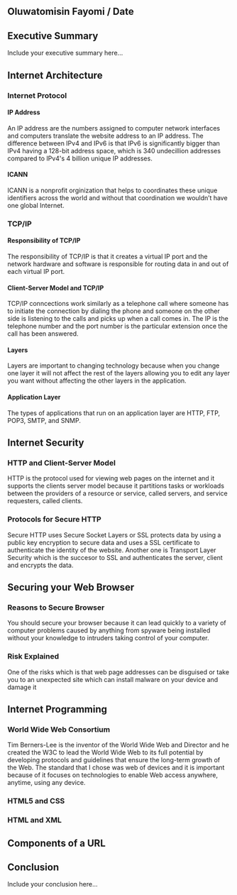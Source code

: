## Oluwatomisin Fayomi / Date

## Executive Summary 
Include your executive summary here...

## Internet Architecture
### Internet Protocol
#### IP Address
An IP address are the numbers assigned to computer network interfaces and computers translate the website address to an IP address. The difference between IPv4 and IPv6 is that IPv6 is significantly bigger than IPv4 having a 128-bit address space, which is 340 undecillion addresses compared to IPv4's 4 billion unique IP addresses.
#### ICANN
ICANN is a nonprofit orginization that helps to coordinates these unique identifiers across the world and without that coordination we wouldn’t have one global Internet.
### TCP/IP
#### Responsibility of TCP/IP
The responsibility of TCP/IP is that it creates a virtual IP port and the network hardware and software is responsible for routing data in and out of each virtual IP port.
#### Client-Server Model and TCP/IP
TCP/IP conncections work similarly as a telephone call where someone has to initiate the connection by dialing the phone and someone on the other side is listening to the calls and picks up when a call comes in. The IP is the telephone number and the port number is the particular extension once the call has been answered.
#### Layers
Layers are important to changing technology because when you change one layer it will not affect the rest of the layers allowing you to edit any layer you want without affecting the other layers in the application.
#### Application Layer
The types of applications that run on an application layer are HTTP, FTP, POP3, SMTP, and SNMP.
## Internet Security
### HTTP and Client-Server Model
HTTP is the protocol used for viewing web pages on the internet and it supports the clients server model because it partitions tasks or workloads between the providers of a resource or service, called servers, and service requesters, called clients.
### Protocols for Secure HTTP
Secure HTTP uses Secure Socket Layers or SSL protects data by using a public key encryption to secure data and uses a SSL certificate to authenticate the identity of the website. Another one is Transport Layer Security which is the succesor to SSL and authenticates the server, client and encrypts the data.
## Securing your Web Browser
### Reasons to Secure Browser
You should secure your browser because it can lead quickly to a variety of computer problems caused by anything from spyware being installed without your knowledge to intruders taking control of your computer.
### Risk Explained
One of the risks which is that web page addresses can be disguised or take you to an unexpected site which can install malware on your device and damage it
## Internet Programming
### World Wide Web Consortium
 Tim Berners-Lee is the inventor of the World Wide Web and Director and he created the W3C to lead the World Wide Web to its full potential by developing protocols and guidelines that ensure the long-term growth of the Web.
 The standard that I chose was web of devices and it is important because of it focuses on technologies to enable Web access anywhere, anytime, using any device. 
### HTML5 and CSS
### HTML and XML

## Components of a URL

## Conclusion
Include your conclusion here...
